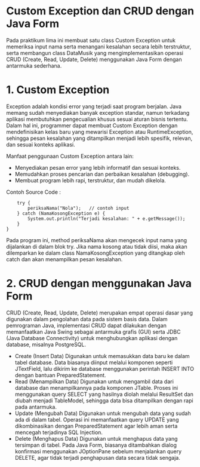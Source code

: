 # Custom Exception dan CRUD dengan Java Form
Pada praktikum lima ini membuat satu class Custom Exception untuk memeriksa input nama serta menangani kesalahan secara lebih terstruktur, serta membangun class DataMusik yang mengimplementasikan operasi CRUD (Create, Read, Update, Delete) menggunakan Java Form dengan antarmuka sederhana.

# 1.  Custom Exception
Exception adalah kondisi error yang terjadi saat program berjalan. Java memang sudah menyediakan banyak exception standar, namun terkadang aplikasi membutuhkan pengecualian khusus sesuai aturan bisnis tertentu. Dalam hal ini, programmer dapat membuat Custom Exception dengan mendefinisikan kelas baru yang mewarisi Exception atau RuntimeException, sehingga pesan kesalahan yang ditampilkan menjadi lebih spesifik, relevan, dan sesuai konteks aplikasi.

Manfaat penggunaan Custom Exception antara lain:
- Menyediakan pesan error yang lebih informatif dan sesuai konteks.
- Memudahkan proses pencarian dan perbaikan kesalahan (debugging).
- Membuat program lebih rapi, terstruktur, dan mudah dikelola.

Contoh Source Code :

        try {
            periksaNama("Nola");   // contoh input
        } catch (NamaKosongException e) {
            System.out.println("Terjadi kesalahan: " + e.getMessage());
        }
    }

Pada program ini, method periksaNama akan mengecek input nama yang dijalankan di dalam blok try. Jika nama kosong atau tidak diisi, maka akan dilemparkan ke dalam class NamaKosongException yang ditangkap oleh catch dan akan menampilkan pesan kesalahan.

# 2. CRUD dengan menggunakan Java Form
CRUD (Create, Read, Update, Delete) merupakan empat operasi dasar yang digunakan dalam pengolahan data pada sistem basis data. Dalam pemrograman Java, implementasi CRUD dapat dilakukan dengan memanfaatkan Java Swing sebagai antarmuka grafis (GUI) serta JDBC (Java Database Connectivity) untuk menghubungkan aplikasi dengan database, misalnya PostgreSQL.
- Create (Insert Data)
Digunakan untuk memasukkan data baru ke dalam tabel database. Data biasanya diinput melalui komponen seperti JTextField, lalu dikirim ke database menggunakan perintah INSERT INTO dengan bantuan PreparedStatement.
- Read (Menampilkan Data)
Digunakan untuk mengambil data dari database dan menampilkannya pada komponen JTable. Proses ini menggunakan query SELECT yang hasilnya diolah melalui ResultSet dan diubah menjadi TableModel, sehingga data bisa ditampilkan dengan rapi pada antarmuka.
- Update (Mengubah Data)
Digunakan untuk mengubah data yang sudah ada di dalam tabel. Operasi ini memanfaatkan query UPDATE yang dikombinasikan dengan PreparedStatement agar lebih aman serta mencegah terjadinya SQL Injection.
- Delete (Menghapus Data)
Digunakan untuk menghapus data yang tersimpan di tabel. Pada Java Form, biasanya ditambahkan dialog konfirmasi menggunakan JOptionPane sebelum menjalankan query DELETE, agar tidak terjadi penghapusan data secara tidak sengaja.
